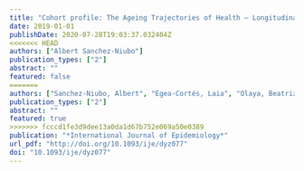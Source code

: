 ```yaml
---
title: "Cohort profile: The Ageing Trajectories of Health – Longitudinal Opportunities and Synergies (ATHLOS) project"
date: 2019-01-01
publishDate: 2020-07-28T19:03:37.032404Z
<<<<<<< HEAD
authors: ["Albert Sanchez-Niubo"]
publication_types: ["2"]
abstract: ""
featured: false
=======
authors: ["Sanchez-Niubo, Albert", "Egea-Cortés, Laia", "Olaya, Beatriz", "Caballero, Francisco Félix", "Ayuso-Mateos, Jose L", "Prina, Matthew", "Bobak, Martin", "Arndt, Holger", "Tobiasz-Adamczyk, Beata", "Pająk, Andrzej", "Leonardi, Matilde", "Koupil, Ilona", "Panagiotakos, Demosthenes", "Tamosiunas, Abdonas", "Scherbov, Sergei", "Sanderson, Warren", "Koskinen, Seppo", "Chatterji, Somnath", "Haro, Josep Maria", "ATHLOS Consortium"]
publication_types: ["2"]
abstract: ""
featured: true
>>>>>>> fcccd1fe3d9dee13a0da1d67b752e069a50e0389
publication: "*International Journal of Epidemiology*"
url_pdf: "http://doi.org/10.1093/ije/dyz077"
doi: "10.1093/ije/dyz077"
---
```



